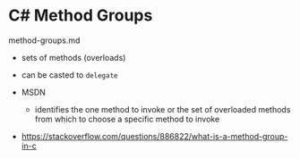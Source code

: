 # C# Method Groups

method-groups.md

*   sets of methods (overloads)

*   can be casted to `delegate`

*   MSDN

    *   identifies the one method to invoke or the set of overloaded methods 
        from which to choose a specific method to invoke

*   https://stackoverflow.com/questions/886822/what-is-a-method-group-in-c
